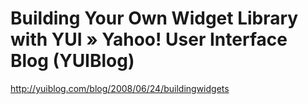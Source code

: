 <!--
id: 936272523
link: http://kevinisom.info/post/936272523/building-your-own-widget-library-with-yui-yahoo-user
slug: building-your-own-widget-library-with-yui-yahoo-user
date: Wed Aug 11 2010 20:36:54 GMT+1200 (NZST)
raw: {"blog_name":"kevinisom","id":936272523,"post_url":"http://kevinisom.info/post/936272523/building-your-own-widget-library-with-yui-yahoo-user","slug":"building-your-own-widget-library-with-yui-yahoo-user","type":"link","date":"2010-08-11 08:36:54 GMT","timestamp":1281515814,"state":"published","format":"html","reblog_key":"YdP5ENng","tags":[],"short_url":"http://tmblr.co/Zw68YytpcAB","highlighted":[],"feed_item":"http://yuiblog.com/blog/2008/06/24/buildingwidgets","from_feed_id":"650234","note_count":0,"title":"Building Your Own Widget Library with YUI » Yahoo! User Interface Blog (YUIBlog)","url":"http://yuiblog.com/blog/2008/06/24/buildingwidgets","description":""}
publish: 2010-08-011
tags: 
title: Building Your Own Widget Library with YUI » Yahoo! User Interface Blog (YUIBlog)
-->


Building Your Own Widget Library with YUI » Yahoo! User Interface Blog (YUIBlog)
================================================================================

<http://yuiblog.com/blog/2008/06/24/buildingwidgets>

